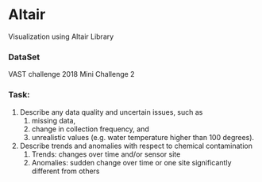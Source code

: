 # Altair
Visualization using Altair Library

### DataSet
VAST challenge 2018 Mini Challenge 2

### Task:
<ol>
  <li>Describe any data quality and uncertain issues, such as
    <ol>
      <li>missing data,</li>
      <li>change in collection frequency, and</li>
      <li>unrealistic values (e.g. water temperature higher than 100 degrees).</li>
    </ol>
  </li>
  <li>Describe trends and anomalies with respect to chemical contamination
    <ol>
      <li> Trends: changes over time and/or sensor site</li>
      <li>Anomalies: sudden change over time or one site significantly different from others</li>
    </ol>
  </li>
</ol>
